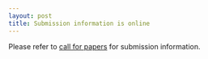 ```yaml
---
layout: post
title: Submission information is online
---
```


Please refer to [call for papers](http://eurosys2017.org/calls/papers) for submission information.
